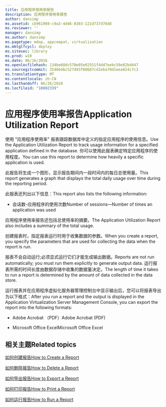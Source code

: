 ```yaml
---
title: 应用程序使用率报告
description: 应用程序使用率报告
author: dansimp
ms.assetid: cb961969-c9a3-4d46-8303-121d737d76d8
ms.reviewer: ''
manager: dansimp
ms.author: dansimp
ms.pagetype: mdop, appcompat, virtualization
ms.mktglfcycl: deploy
ms.sitesec: library
ms.prod: w10
ms.date: 06/16/2016
ms.openlocfilehash: 134be68dc570e05e02551f4dd7eebc59e82bd447
ms.sourcegitcommit: 354664bc527d93f80687cd2eba70d1eea024c7c3
ms.translationtype: MT
ms.contentlocale: zh-CN
ms.lasthandoff: 06/26/2020
ms.locfileid: "10802339"
---
```

# <span data-ttu-id="c8d65-103">应用程序使用率报告</span><span class="sxs-lookup"><span data-stu-id="c8d65-103">Application Utilization Report</span></span>


<span data-ttu-id="c8d65-104">使用 "应用程序使用率" 报表跟踪数据库中定义的指定应用程序的使用信息。</span><span class="sxs-lookup"><span data-stu-id="c8d65-104">Use the Application Utilization Report to track usage information for a specified application defined in the database.</span></span> <span data-ttu-id="c8d65-105">你可以使用此报表确定特定应用程序的使用程度。</span><span class="sxs-lookup"><span data-stu-id="c8d65-105">You can use this report to determine how heavily a specific application is used.</span></span>

<span data-ttu-id="c8d65-106">此报告将生成一个图形，显示报告期间内一段时间内的每日总使用量。</span><span class="sxs-lookup"><span data-stu-id="c8d65-106">This report generates a graph that displays the total daily usage over time during the reporting period.</span></span>

<span data-ttu-id="c8d65-107">此报表还列出以下信息：</span><span class="sxs-lookup"><span data-stu-id="c8d65-107">This report also lists the following information:</span></span>

-   <span data-ttu-id="c8d65-108">会话数-应用程序的使用次数</span><span class="sxs-lookup"><span data-stu-id="c8d65-108">Number of sessions—Number of times an application was used</span></span>

<span data-ttu-id="c8d65-109">应用程序使用率报告还包括总使用率的摘要。</span><span class="sxs-lookup"><span data-stu-id="c8d65-109">The Application Utilization Report also includes a summary of the total usage.</span></span>

<span data-ttu-id="c8d65-110">创建报表时，指定报表运行时用于收集数据的参数。</span><span class="sxs-lookup"><span data-stu-id="c8d65-110">When you create a report, you specify the parameters that are used for collecting the data when the report is run.</span></span>

<span data-ttu-id="c8d65-111">报表不会自动运行;必须显式运行它们才能生成输出数据。</span><span class="sxs-lookup"><span data-stu-id="c8d65-111">Reports are not run automatically; you must run them explicitly to generate output data.</span></span> <span data-ttu-id="c8d65-112">运行报表所需的时间长度由数据存储中收集的数据量决定。</span><span class="sxs-lookup"><span data-stu-id="c8d65-112">The length of time it takes to run a report is determined by the amount of data collected in the data store.</span></span>

<span data-ttu-id="c8d65-113">运行报表并在应用程序虚拟化服务器管理控制台中显示输出后，您可以将报表导出为以下格式：</span><span class="sxs-lookup"><span data-stu-id="c8d65-113">After you run a report and the output is displayed in the Application Virtualization Server Management Console, you can export the report into the following formats:</span></span>

-   <span data-ttu-id="c8d65-114">Adobe Acrobat （PDF）</span><span class="sxs-lookup"><span data-stu-id="c8d65-114">Adobe Acrobat (PDF)</span></span>

-   <span data-ttu-id="c8d65-115">Microsoft Office Excel</span><span class="sxs-lookup"><span data-stu-id="c8d65-115">Microsoft Office Excel</span></span>

## <span data-ttu-id="c8d65-116">相关主题</span><span class="sxs-lookup"><span data-stu-id="c8d65-116">Related topics</span></span>


[<span data-ttu-id="c8d65-117">如何创建报告</span><span class="sxs-lookup"><span data-stu-id="c8d65-117">How to Create a Report</span></span>](how-to-create-a-reportserver.md)

[<span data-ttu-id="c8d65-118">如何删除报告</span><span class="sxs-lookup"><span data-stu-id="c8d65-118">How to Delete a Report</span></span>](how-to-delete-a-reportserver.md)

[<span data-ttu-id="c8d65-119">如何导出报告</span><span class="sxs-lookup"><span data-stu-id="c8d65-119">How to Export a Report</span></span>](how-to-export-a-reportserver.md)

[<span data-ttu-id="c8d65-120">如何打印报告</span><span class="sxs-lookup"><span data-stu-id="c8d65-120">How to Print a Report</span></span>](how-to-print-a-reportserver.md)

[<span data-ttu-id="c8d65-121">如何运行报告</span><span class="sxs-lookup"><span data-stu-id="c8d65-121">How to Run a Report</span></span>](how-to-run-a-reportserver.md)

 

 





